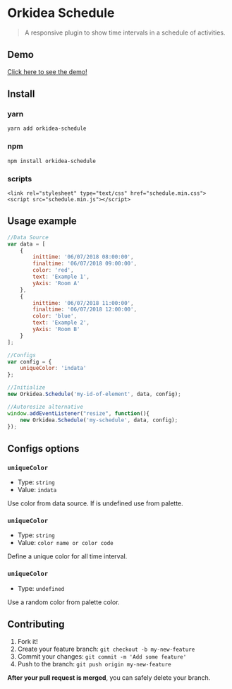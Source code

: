 # Orkidea Schedule

> A responsive plugin to show time intervals in a schedule of activities.

## Demo

[Click here to see the demo!](https://rawgit.com/ailtonbsj/orkidea-schedule/master/index.html)


## Install

### yarn
    
    yarn add orkidea-schedule

### npm

    npm install orkidea-schedule
    
### scripts

    <link rel="stylesheet" type="text/css" href="schedule.min.css">
    <script src="schedule.min.js"></script>

## Usage example

```javascript
//Data Source
var data = [
	{
	    inittime: '06/07/2018 08:00:00',
	    finaltime: '06/07/2018 09:00:00',
	    color: 'red',
	    text: 'Example 1',
	    yAxis: 'Room A'
	},
	{
	    inittime: '06/07/2018 11:00:00',
	    finaltime: '06/07/2018 12:00:00',
	    color: 'blue',
	    text: 'Example 2',
	    yAxis: 'Room B'
	}
];

//Configs
var config = {
    uniqueColor: 'indata'
};

//Initialize
new Orkidea.Schedule('my-id-of-element', data, config);

//Autoresize alternative
window.addEventListener("resize", function(){
	new Orkidea.Schedule('my-schedule', data, config);
});
```

## Configs options

### `uniqueColor`
- Type: `string`
- Value: `indata`

Use color from data source. If is undefined use from palette.

### `uniqueColor`
- Type: `string`
- Value: `color name or color code`

Define a unique color for all time interval.

### `uniqueColor`
- Type: `undefined` 

Use a random color from palette color.

## Contributing

1. Fork it!
2. Create your feature branch: `git checkout -b my-new-feature`
3. Commit your changes: `git commit -m 'Add some feature'`
4. Push to the branch: `git push origin my-new-feature`

**After your pull request is merged**, you can safely delete your branch.